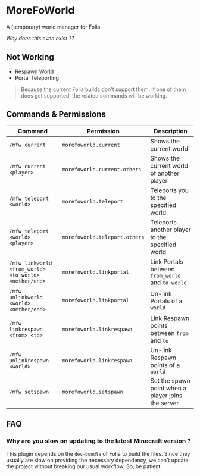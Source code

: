 # MoreFoWorld

A (temporary) world manager for Folia

_Why does this even exist ??_

## Not Working

- Respawn World
- Portal Teleporting

> Because the current Folia builds don't support them. If one of them does get supported, the related commands will be working.

## Commands & Permissions

| Command                                               | Permission                    | Description                                        |
|-------------------------------------------------------|-------------------------------|----------------------------------------------------|
| `/mfw current`                                        | `morefoworld.current`         | Shows the current world                            |
| `/mfw current <player>`                               | `morefoworld.current.others`  | Shows the current world of another player          |
| `/mfw teleport <world>`                               | `morefoworld.teleport`        | Teleports you to the specified world               |
| `/mfw teleport <world> <player>`                      | `morefoworld.teleport.others` | Teleports another player to the specified world    |
| `/mfw linkworld <from_world> <to_world> <nether/end>` | `morefoworld.linkportal`      | Link Portals between `from_world` and `to_world`   |
| `/mfw unlinkworld <world> <nether/end>`               | `morefoworld.linkportal`      | Un-link Portals of a `world`                       |
| `/mfw linkrespawn <from> <to>`                        | `morefoworld.linkrespawn`     | Link Respawn points between `from` and `to`        |
| `/mfw unlinkrespawn <world>`                          | `morefoworld.linkrespawn`     | Un-link Respawn points of a `world`                |
| `/mfw setspawn`                                       | `morefoworld.setspawn`        | Set the spawn point when a player joins the server |

## FAQ

### Why are you slow on updating to the latest Minecraft version ?

This plugin depends on the `dev-bundle` of Folia to build the files. Since they usually are slow on providing the necessary dependency, we can't update the project without breaking our usual workflow. So, be patient.
